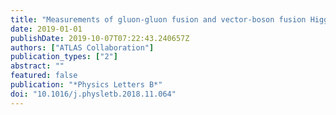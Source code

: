 ```yaml
---
title: "Measurements of gluon-gluon fusion and vector-boson fusion Higgs boson production cross-sections in the $H \rightarrow WW^*\to eν μν$ decay channel in pp collisions at $sqrts=$13TeV with the ATLAS detector"
date: 2019-01-01
publishDate: 2019-10-07T07:22:43.240657Z
authors: ["ATLAS Collaboration"]
publication_types: ["2"]
abstract: ""
featured: false
publication: "*Physics Letters B*"
doi: "10.1016/j.physletb.2018.11.064"
---
```



